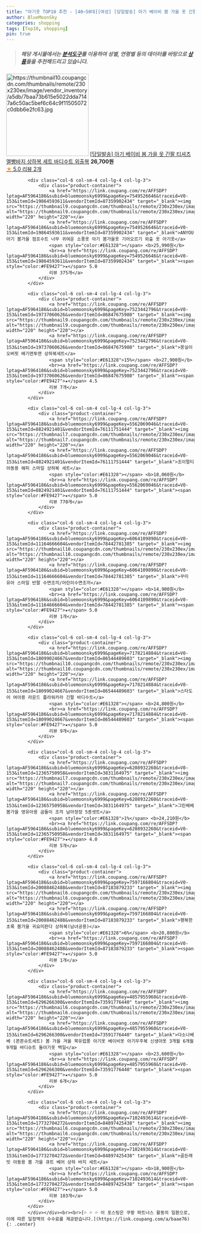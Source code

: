 ```yaml
---
title: "아기옷 TOP10 추천 - [40~50대][여성] [당일발송] 아기 베이비 봄 가을 옷 긴팔 티셔츠 멜빵바지 상하복 세트 바디수트 외출복"
author: BlueMoonSky
categories: shopping
tags: [Top10, shopping]
pin: true
---
```


> ##### 해당 게시물에서는 [**분석도구**](https://itemscout.io/)를 이용하여 **성별**, **연령별** 등의 데이터를 바탕으로 [**상품**](https://link.coupang.com/a/baae76)들을 추천해드리고 있습니다.
<div class="container"><div class="row">
            <div class="col-6 col-sm-4 col-lg-4 col-lg-3">
                <div class="product-container">
                    <a href="https://link.coupang.com/re/AFFSDP?lptag=AF5964186&subid=bluemoonsky6999&pageKey=7188862648&traceid=V0-153&itemId=18145907878&vendorItemId=86638574383" target="_blank"><img src="https://thumbnail10.coupangcdn.com/thumbnails/remote/230x230ex/image/vendor_inventory/a5db/7baa73b615e5022dda7147a6c50ac5bef6c64c9f11505072c0dbb6e2fc63.jpg" alt="https://thumbnail10.coupangcdn.com/thumbnails/remote/230x230ex/image/vendor_inventory/a5db/7baa73b615e5022dda7147a6c50ac5bef6c64c9f11505072c0dbb6e2fc63.jpg" width="220" height="220"></a>
                    <a href="https://link.coupang.com/re/AFFSDP?lptag=AF5964186&subid=bluemoonsky6999&pageKey=7188862648&traceid=V0-153&itemId=18145907878&vendorItemId=86638574383" target="_blank">[당일발송] 아기 베이비 봄 가을 옷 긴팔 티셔츠 멜빵바지 상하복 세트 바디수트 외출복</a>
                    <span style="color:#E61328"></span> <b>26,700원</b>
                    <br><a href="https://link.coupang.com/re/AFFSDP?lptag=AF5964186&subid=bluemoonsky6999&pageKey=7188862648&traceid=V0-153&itemId=18145907878&vendorItemId=86638574383" target="_blank"><span style="color:#FE9427">★</span> 5.0
                    리뷰 2개</a>
                </div>
            </div>
            
            <div class="col-6 col-sm-4 col-lg-4 col-lg-3">
                <div class="product-container">
                    <a href="https://link.coupang.com/re/AFFSDP?lptag=AF5964186&subid=bluemoonsky6999&pageKey=7549526646&traceid=V0-153&itemId=19864593611&vendorItemId=87359902434" target="_blank"><img src="https://thumbnail9.coupangcdn.com/thumbnails/remote/230x230ex/image/vendor_inventory/80cb/d835810c92fd22c20be64c9ee48a42929933e57c99d1245f1d42b1cb03e8.jpg" alt="https://thumbnail9.coupangcdn.com/thumbnails/remote/230x230ex/image/vendor_inventory/80cb/d835810c92fd22c20be64c9ee48a42929933e57c99d1245f1d42b1cb03e8.jpg" width="220" height="220"></a>
                    <a href="https://link.coupang.com/re/AFFSDP?lptag=AF5964186&subid=bluemoonsky6999&pageKey=7549526646&traceid=V0-153&itemId=19864593611&vendorItemId=87359902434" target="_blank">ANYOU아기 봄가을 점프수트 너무 귀여운 소풍옷 아기 봄가을옷 기어오르기 외출 옷 아기옷</a>
                    <span style="color:#E61328"></span> <b>25,990원</b>
                    <br><a href="https://link.coupang.com/re/AFFSDP?lptag=AF5964186&subid=bluemoonsky6999&pageKey=7549526646&traceid=V0-153&itemId=19864593611&vendorItemId=87359902434" target="_blank"><span style="color:#FE9427">★</span> 5.0
                    리뷰 375개</a>
                </div>
            </div>
            
            <div class="col-6 col-sm-4 col-lg-4 col-lg-3">
                <div class="product-container">
                    <a href="https://link.coupang.com/re/AFFSDP?lptag=AF5964186&subid=bluemoonsky6999&pageKey=7523442796&traceid=V0-153&itemId=19737060626&vendorItemId=86847675980" target="_blank"><img src="https://thumbnail9.coupangcdn.com/thumbnails/remote/230x230ex/image/vendor_inventory/a61e/504c03fc5863c3f020ceef23b71bed2574525ec81efaa2f387d688be909b.jpg" alt="https://thumbnail9.coupangcdn.com/thumbnails/remote/230x230ex/image/vendor_inventory/a61e/504c03fc5863c3f020ceef23b71bed2574525ec81efaa2f387d688be909b.jpg" width="220" height="220"></a>
                    <a href="https://link.coupang.com/re/AFFSDP?lptag=AF5964186&subid=bluemoonsky6999&pageKey=7523442796&traceid=V0-153&itemId=19737060626&vendorItemId=86847675980" target="_blank">몽실이 오버핏 배기맨투맨 상하복세트</a>
                    <span style="color:#E61328">15%</span> <b>27,900원</b>
                    <br><a href="https://link.coupang.com/re/AFFSDP?lptag=AF5964186&subid=bluemoonsky6999&pageKey=7523442796&traceid=V0-153&itemId=19737060626&vendorItemId=86847675980" target="_blank"><span style="color:#FE9427">★</span> 4.5
                    리뷰 7개</a>
                </div>
            </div>
            
            <div class="col-6 col-sm-4 col-lg-4 col-lg-3">
                <div class="product-container">
                    <a href="https://link.coupang.com/re/AFFSDP?lptag=AF5964186&subid=bluemoonsky6999&pageKey=5562069046&traceid=V0-153&itemId=8824921401&vendorItemId=76111751444" target="_blank"><img src="https://thumbnail7.coupangcdn.com/thumbnails/remote/230x230ex/image/rs_quotation_api/yebvlc2u/6cba3fa5f7ed4a9db27764264e9effda.jpg" alt="https://thumbnail7.coupangcdn.com/thumbnails/remote/230x230ex/image/rs_quotation_api/yebvlc2u/6cba3fa5f7ed4a9db27764264e9effda.jpg" width="220" height="220"></a>
                    <a href="https://link.coupang.com/re/AFFSDP?lptag=AF5964186&subid=bluemoonsky6999&pageKey=5562069046&traceid=V0-153&itemId=8824921401&vendorItemId=76111751444" target="_blank">조이멀티 아동용 해피 스마일 상하복 세트</a>
                    <span style="color:#E61328"></span> <b>18,060원</b>
                    <br><a href="https://link.coupang.com/re/AFFSDP?lptag=AF5964186&subid=bluemoonsky6999&pageKey=5562069046&traceid=V0-153&itemId=8824921401&vendorItemId=76111751444" target="_blank"><span style="color:#FE9427">★</span> 5.0
                    리뷰 770개</a>
                </div>
            </div>
            
            <div class="col-6 col-sm-4 col-lg-4 col-lg-3">
                <div class="product-container">
                    <a href="https://link.coupang.com/re/AFFSDP?lptag=AF5964186&subid=bluemoonsky6999&pageKey=6064109890&traceid=V0-153&itemId=11164666604&vendorItemId=78442781385" target="_blank"><img src="https://thumbnail10.coupangcdn.com/thumbnails/remote/230x230ex/image/vendor_inventory/0c32/f959a6cd3b14b83dc68367b6c3ba2ccfab6dc3effbf2092bfd329865b3f8.jpg" alt="https://thumbnail10.coupangcdn.com/thumbnails/remote/230x230ex/image/vendor_inventory/0c32/f959a6cd3b14b83dc68367b6c3ba2ccfab6dc3effbf2092bfd329865b3f8.jpg" width="220" height="220"></a>
                    <a href="https://link.coupang.com/re/AFFSDP?lptag=AF5964186&subid=bluemoonsky6999&pageKey=6064109890&traceid=V0-153&itemId=11164666604&vendorItemId=78442781385" target="_blank">꾸미 유아 스마일 반팔 수면조끼/어린이수면조끼</a>
                    <span style="color:#E61328"></span> <b>14,900원</b>
                    <br><a href="https://link.coupang.com/re/AFFSDP?lptag=AF5964186&subid=bluemoonsky6999&pageKey=6064109890&traceid=V0-153&itemId=11164666604&vendorItemId=78442781385" target="_blank"><span style="color:#FE9427">★</span> 5.0
                    리뷰 1개</a>
                </div>
            </div>
            
            <div class="col-6 col-sm-4 col-lg-4 col-lg-3">
                <div class="product-container">
                    <a href="https://link.coupang.com/re/AFFSDP?lptag=AF5964186&subid=bluemoonsky6999&pageKey=7178214884&traceid=V0-153&itemId=18099024667&vendorItemId=86544489603" target="_blank"><img src="https://thumbnail10.coupangcdn.com/thumbnails/remote/230x230ex/image/vendor_inventory/63b8/ae96356abca8e804a77224c716c63a88220b2e0e32a5438e2c18d49683e9.jpeg" alt="https://thumbnail10.coupangcdn.com/thumbnails/remote/230x230ex/image/vendor_inventory/63b8/ae96356abca8e804a77224c716c63a88220b2e0e32a5438e2c18d49683e9.jpeg" width="220" height="220"></a>
                    <a href="https://link.coupang.com/re/AFFSDP?lptag=AF5964186&subid=bluemoonsky6999&pageKey=7178214884&traceid=V0-153&itemId=18099024667&vendorItemId=86544489603" target="_blank">스타도어 여아용 라운드 플라워카라 긴팔 바디수트</a>
                    <span style="color:#E61328"></span> <b>24,800원</b>
                    <br><a href="https://link.coupang.com/re/AFFSDP?lptag=AF5964186&subid=bluemoonsky6999&pageKey=7178214884&traceid=V0-153&itemId=18099024667&vendorItemId=86544489603" target="_blank"><span style="color:#FE9427">★</span> 5.0
                    리뷰 9개</a>
                </div>
            </div>
            
            <div class="col-6 col-sm-4 col-lg-4 col-lg-3">
                <div class="product-container">
                    <a href="https://link.coupang.com/re/AFFSDP?lptag=AF5964186&subid=bluemoonsky6999&pageKey=6208932260&traceid=V0-153&itemId=12365750958&vendorItemId=3831164975" target="_blank"><img src="https://thumbnail7.coupangcdn.com/thumbnails/remote/230x230ex/image/vendor_inventory/369c/ce1f264478cb477b88f496fb094682d9b832baee542f8f1a3cda8b7f8552.jpg" alt="https://thumbnail7.coupangcdn.com/thumbnails/remote/230x230ex/image/vendor_inventory/369c/ce1f264478cb477b88f496fb094682d9b832baee542f8f1a3cda8b7f8552.jpg" width="220" height="220"></a>
                    <a href="https://link.coupang.com/re/AFFSDP?lptag=AF5964186&subid=bluemoonsky6999&pageKey=6208932260&traceid=V0-153&itemId=12365750958&vendorItemId=3831164975" target="_blank">그린베베 봄가을 영유아용 곰돌이 조끼 남아정장 5종셋트</a>
                    <span style="color:#E61328">1%</span> <b>24,210원</b>
                    <br><a href="https://link.coupang.com/re/AFFSDP?lptag=AF5964186&subid=bluemoonsky6999&pageKey=6208932260&traceid=V0-153&itemId=12365750958&vendorItemId=3831164975" target="_blank"><span style="color:#FE9427">★</span> 4.0
                    리뷰 5개</a>
                </div>
            </div>
            
            <div class="col-6 col-sm-4 col-lg-4 col-lg-3">
                <div class="product-container">
                    <a href="https://link.coupang.com/re/AFFSDP?lptag=AF5964186&subid=bluemoonsky6999&pageKey=7597166804&traceid=V0-153&itemId=20088462488&vendorItemId=87183879233" target="_blank"><img src="https://thumbnail6.coupangcdn.com/thumbnails/remote/230x230ex/image/vendor_inventory/f340/5c560b4092ec974415dcb6aecd6b8a8b3ac15e40447a0d06899682c64072.jpg" alt="https://thumbnail6.coupangcdn.com/thumbnails/remote/230x230ex/image/vendor_inventory/f340/5c560b4092ec974415dcb6aecd6b8a8b3ac15e40447a0d06899682c64072.jpg" width="220" height="220"></a>
                    <a href="https://link.coupang.com/re/AFFSDP?lptag=AF5964186&subid=bluemoonsky6999&pageKey=7597166804&traceid=V0-153&itemId=20088462488&vendorItemId=87183879233" target="_blank">행복한초록 봄가을 귀요미판다 상하복(남녀공용)</a>
                    <span style="color:#E61328">6%</span> <b>20,800원</b>
                    <br><a href="https://link.coupang.com/re/AFFSDP?lptag=AF5964186&subid=bluemoonsky6999&pageKey=7597166804&traceid=V0-153&itemId=20088462488&vendorItemId=87183879233" target="_blank"><span style="color:#FE9427">★</span> 5.0
                    리뷰 1개</a>
                </div>
            </div>
            
            <div class="col-6 col-sm-4 col-lg-4 col-lg-3">
                <div class="product-container">
                    <a href="https://link.coupang.com/re/AFFSDP?lptag=AF5964186&subid=bluemoonsky6999&pageKey=4857955960&traceid=V0-153&itemId=6296266300&vendorItemId=73591776440" target="_blank"><img src="https://thumbnail6.coupangcdn.com/thumbnails/remote/230x230ex/image/vendor_inventory/0180/a799edb198c478d74b47759d6ff778aae2b375b5a4ea0bd18158a01cba4d.jpg" alt="https://thumbnail6.coupangcdn.com/thumbnails/remote/230x230ex/image/vendor_inventory/0180/a799edb198c478d74b47759d6ff778aae2b375b5a4ea0bd18158a01cba4d.jpg" width="220" height="220"></a>
                    <a href="https://link.coupang.com/re/AFFSDP?lptag=AF5964186&subid=bluemoonsky6999&pageKey=4857955960&traceid=V0-153&itemId=6296266300&vendorItemId=73591776440" target="_blank">다소나베베 (쫀쫀슈트세트) 봄 가을 겨울 북유럽풍 아기옷 베이비옷 아기우주복 신생아옷 3개월 6개월 9개월 바디슈트 돌아기옷 백일</a>
                    <span style="color:#E61328"></span> <b>23,600원</b>
                    <br><a href="https://link.coupang.com/re/AFFSDP?lptag=AF5964186&subid=bluemoonsky6999&pageKey=4857955960&traceid=V0-153&itemId=6296266300&vendorItemId=73591776440" target="_blank"><span style="color:#FE9427">★</span> 5.0
                    리뷰 6개</a>
                </div>
            </div>
            
            <div class="col-6 col-sm-4 col-lg-4 col-lg-3">
                <div class="product-container">
                    <a href="https://link.coupang.com/re/AFFSDP?lptag=AF5964186&subid=bluemoonsky6999&pageKey=7102493614&traceid=V0-153&itemId=17732704272&vendorItemId=84897425438" target="_blank"><img src="https://thumbnail6.coupangcdn.com/thumbnails/remote/230x230ex/image/rs_quotation_api/spinw1u5/a87de6686dbc4081b75aeda28d1b9e9c.jpg" alt="https://thumbnail6.coupangcdn.com/thumbnails/remote/230x230ex/image/rs_quotation_api/spinw1u5/a87de6686dbc4081b75aeda28d1b9e9c.jpg" width="220" height="220"></a>
                    <a href="https://link.coupang.com/re/AFFSDP?lptag=AF5964186&subid=bluemoonsky6999&pageKey=7102493614&traceid=V0-153&itemId=17732704272&vendorItemId=84897425438" target="_blank">골든래빗 아동용 봄 가을 큐트 베어 상하 바지 세트</a>
                    <span style="color:#E61328"></span> <b>18,900원</b>
                    <br><a href="https://link.coupang.com/re/AFFSDP?lptag=AF5964186&subid=bluemoonsky6999&pageKey=7102493614&traceid=V0-153&itemId=17732704272&vendorItemId=84897425438" target="_blank"><span style="color:#FE9427">★</span> 5.0
                    리뷰 103개</a>
                </div>
            </div>
            </div></div><br><br>[💦 💦 💦 이 포스팅은 쿠팡 파트너스 활동의 일환으로, 이에 따른 일정액의 수수료를 제공받습니다.](https://link.coupang.com/a/baae76){: .center}